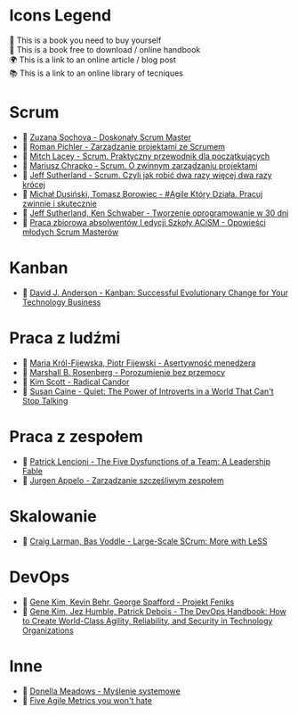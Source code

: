 # Icons Legend
:closed_book: This is a book you need to buy yourself<br/>
:book: This is a book free to download / online handbook<br/>
:earth_africa: This is a link to an online article / blog post<br/>
:books: This is a link to an online library of tecniques<br/>


# Scrum

- :closed_book: [Zuzana Sochova - Doskonały Scrum Master](https://www.goodreads.com/book/show/59845814-doskona-y-scrum-master)
- :closed_book: [Roman Pichler - Zarządzanie projektami ze Scrumem](https://www.goodreads.com/book/show/51271214-zarz-dzanie-projektami-ze-scrum-tw-rz-produkty-kt-re-pokochaj-klienci)
- :closed_book: [Mitch Lacey - Scrum. Praktyczny przewodnik dla początkujących](https://www.goodreads.com/book/show/12426548-the-scrum-field-guide)
- :closed_book: [Mariusz Chrapko - Scrum. O zwinnym zarządzaniu projektami](https://www.goodreads.com/book/show/17560064-scrum-o-zwinnym-zarz-dzaniu-projektami)
- :closed_book: [Jeff Sutherland - Scrum. Czyli jak robić dwa razy więcej dwa razy krócej](https://www.goodreads.com/book/show/19288230-scrum)
- :closed_book: [Michał Dusiński, Tomasz Borowiec - #Agile Który Działa. Pracuj zwinnie i skutecznie](https://www.goodreads.com/book/show/57658473-agile-kt-ry-dzia-a-pracuj-zwinnie-i-skutecznie)
- :closed_book: [Jeff Sutherland, Ken Schwaber - Tworzenie oprogramowanie w 30 dni](https://www.goodreads.com/book/show/13589272-software-in-30-days)
- :book: [Praca zbiorowa absolwentów I edycji Szkoły ACiSM - Opowieści młodych Scrum Masterów](https://edycja3.szkolaacism.pl/wp-content/uploads/2022/05/Opowiesci-mlodych-Scrum-Masterow.pdf)

# Kanban
- :closed_book: [David J. Anderson - Kanban: Successful Evolutionary Change for Your Technology Business](https://www.goodreads.com/book/show/8086552-kanban)

# Praca z ludźmi
- :closed_book: [Maria Król-Fijewska, Piotr Fijewski - Asertywność menedżera](https://www.goodreads.com/book/show/36154546-asertywno-mened-era)
- :closed_book: [Marshall B. Rosenberg - Porozumienie bez przemocy](https://www.goodreads.com/book/show/13033534-porozumienie-bez-przemocy-o-j-zyku-serca)
- :closed_book: [Kim Scott - Radical Candor](https://www.goodreads.com/book/show/29939161-radical-candor)
- :closed_book: [Susan Caine - Quiet: The Power of Introverts in a World That Can't Stop Talking](https://www.goodreads.com/book/show/8520610-quiet)

# Praca z zespołem
- :closed_book: [Patrick Lencioni - The Five Dysfunctions of a Team: A Leadership Fable](https://www.goodreads.com/book/show/21343.The_Five_Dysfunctions_of_a_Team)
- :closed_book: [Jurgen Appelo - Zarządzanie szczęśliwym zespołem](https://www.goodreads.com/book/show/28194540-managing-for-happiness)

# Skalowanie 
- :closed_book: [Craig Larman, Bas Voddle - Large-Scale SCrum: More with LeSS](https://www.goodreads.com/book/show/31378603-large-scale-scrum)

# DevOps
- :closed_book: [Gene Kim, Kevin Behr, George Spafford - Projekt Feniks](https://www.goodreads.com/book/show/17255186-the-phoenix-project)
- :closed_book: [Gene Kim, Jez Humble, Patrick Debois - The DevOps Handbook: How to Create World-Class Agility, Reliability, and Security in Technology Organizations](https://www.goodreads.com/book/show/26083308-the-devops-handbook)

# Inne
- :closed_book: [Donella Meadows - Myślenie systemowe](https://www.goodreads.com/book/show/3828902-thinking-in-systems)
- :closed_book: [Five Agile Metrics you won't hate](https://www.atlassian.com/agile/project-management/metrics)
